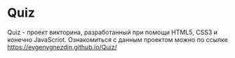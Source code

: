 # Quiz
Quiz - проект викторина, разработанный при помощи HTML5, CSS3 и конечно JavaScriot.
Ознакомиться с данным проектом можно по ссылке https://evgenygnezdin.github.io/Quiz/
